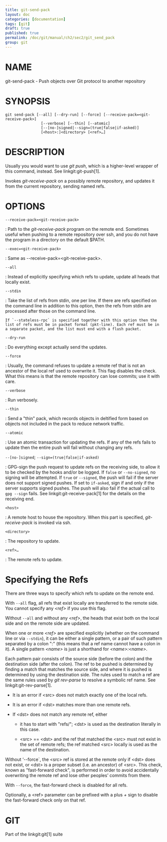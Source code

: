 ```yaml
---
title: git-send-pack
layout: doc
categories: [documentation]
tags: [git]
draft: true
published: true
permalink: /doc/git/manual/ch2/sec2/git_send_pack
group: git
---
```


NAME
====

git-send-pack - Push objects over Git protocol to another repository

SYNOPSIS
========

    git send-pack [--all] [--dry-run] [--force] [--receive-pack=<git-receive-pack>]
                    [--verbose] [--thin] [--atomic]
                    [--[no-]signed|--sign=(true|false|if-asked)]
                    [<host>:]<directory> [<ref>…]

DESCRIPTION
===========

Usually you would want to use *git push*, which is a higher-level wrapper of this command, instead. See linkgit:git-push\[1\].

Invokes *git-receive-pack* on a possibly remote repository, and updates it from the current repository, sending named refs.

OPTIONS
=======

`--receive-pack=<git-receive-pack>`

:   Path to the *git-receive-pack* program on the remote end. Sometimes useful when pushing to a remote repository over ssh, and you do not have the program in a directory on the default $PATH.

`--exec=<git-receive-pack>`

:   Same as --receive-pack=&lt;git-receive-pack&gt;.

`--all`

:   Instead of explicitly specifying which refs to update, update all heads that locally exist.

`--stdin`

:   Take the list of refs from stdin, one per line. If there are refs specified on the command line in addition to this option, then the refs from stdin are processed after those on the command line.

    If `--stateless-rpc` is specified together with this option then the list of refs must be in packet format (pkt-line). Each ref must be in a separate packet, and the list must end with a flush packet.

`--dry-run`

:   Do everything except actually send the updates.

`--force`

:   Usually, the command refuses to update a remote ref that is not an ancestor of the local ref used to overwrite it. This flag disables the check. What this means is that the remote repository can lose commits; use it with care.

`--verbose`

:   Run verbosely.

`--thin`

:   Send a "thin" pack, which records objects in deltified form based on objects not included in the pack to reduce network traffic.

`--atomic`

:   Use an atomic transaction for updating the refs. If any of the refs fails to update then the entire push will fail without changing any refs.

`--[no-]signed`; `--sign=(true|false|if-asked)`

:   GPG-sign the push request to update refs on the receiving side, to allow it to be checked by the hooks and/or be logged. If `false` or `--no-signed`, no signing will be attempted. If `true` or `--signed`, the push will fail if the server does not support signed pushes. If set to `if-asked`, sign if and only if the server supports signed pushes. The push will also fail if the actual call to `gpg --sign` fails. See linkgit:git-receive-pack\[1\] for the details on the receiving end.

`<host>`

:   A remote host to house the repository. When this part is specified, *git-receive-pack* is invoked via ssh.

`<directory>`

:   The repository to update.

`<ref>…`

:   The remote refs to update.

Specifying the Refs
===================

There are three ways to specify which refs to update on the remote end.

With `--all` flag, all refs that exist locally are transferred to the remote side. You cannot specify any *&lt;ref&gt;* if you use this flag.

Without `--all` and without any *&lt;ref&gt;*, the heads that exist both on the local side and on the remote side are updated.

When one or more *&lt;ref&gt;* are specified explicitly (whether on the command line or via `--stdin`), it can be either a single pattern, or a pair of such pattern separated by a colon ":" (this means that a ref name cannot have a colon in it). A single pattern *&lt;name&gt;* is just a shorthand for *&lt;name&gt;:&lt;name&gt;*.

Each pattern pair consists of the source side (before the colon) and the destination side (after the colon). The ref to be pushed is determined by finding a match that matches the source side, and where it is pushed is determined by using the destination side. The rules used to match a ref are the same rules used by *git rev-parse* to resolve a symbolic ref name. See linkgit:git-rev-parse\[1\].

-   It is an error if &lt;src&gt; does not match exactly one of the local refs.

-   It is an error if &lt;dst&gt; matches more than one remote refs.

-   If &lt;dst&gt; does not match any remote ref, either

    -   it has to start with "refs/"; &lt;dst&gt; is used as the destination literally in this case.

    -   &lt;src&gt; == &lt;dst&gt; and the ref that matched the &lt;src&gt; must not exist in the set of remote refs; the ref matched &lt;src&gt; locally is used as the name of the destination.

Without ‘--force\`, the &lt;src&gt; ref is stored at the remote only if &lt;dst&gt; does not exist, or &lt;dst&gt; is a proper subset (i.e. an ancestor) of &lt;src&gt;. This check, known as "fast-forward check", is performed in order to avoid accidentally overwriting the remote ref and lose other peoples’ commits from there.

With `--force`, the fast-forward check is disabled for all refs.

Optionally, a &lt;ref&gt; parameter can be prefixed with a plus *+* sign to disable the fast-forward check only on that ref.

GIT
===

Part of the linkgit:git\[1\] suite
